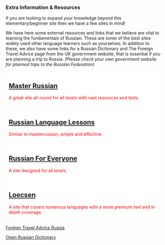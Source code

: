 <h3> Extra Information & Resources</h3>

<p>If you are looking to expand your knowledge beyond this elementary/beginner site then we have a few sites in mind! </p>

<p> We have here some external resources and links that we believe are vital to learning the fundamentals of Russian. These are some of the best sites widely used other language learners such as yourselves. In addition to these, we also have some links for a Russian Dictionary and The Foreign Travel Advice page from the UK government website, that is essential if you are planning a trip to Russia. <i>(Please check your own government website for planned trips to the Russian Federation)</i> </p>

<head>
<style>
.sites {
  background-color: white;
  color: red;
  margin: 5px;
  padding: 5px;
}
</style>
</head>
<body>

<div class="sites">
<h2><a href="http://masterrussian.com//" target="_blank">Master Russian</a> </h2>
<p>A great site all-round for all levels with vast resources and tests. </p>
</div> 

<div class="sites">
<h2><a href="http://www.russianlessons.net/" target="_blank">Russian Language Lessons</a></h2>
<p>Similar to masterrussian, simple and effective. </p>
</div>

<div class="sites">
<h2><a href="http://www.russianforeveryone.com/" target="_blank">Russian For Everyone</a></h2>
<p>A site designed for all levels.</p>
</div>

<div class="sites">
<h2><a href="https://www.loecsen.com/en/learn-russian" target="_blank">Loecsen</a></h2>
<p> A site that covers numerous languages with a more premium feel and in depth coverage.</p>
</div>
<tr>
  <p><a href="https://www.gov.uk/foreign-travel-advice/russia">Foreign Travel Advice Russia</a></p>
  <p><a href="https://en.openrussian.org/">Open Russian Dictionary</a></p>
</body>

